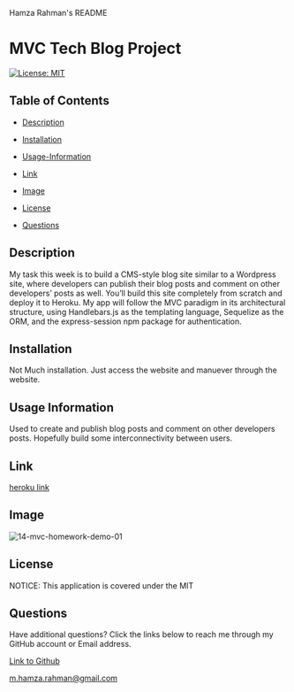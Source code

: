 Hamza Rahman's README

 # MVC Tech Blog Project

[![License: MIT](https://img.shields.io/badge/License-MIT-yellow.svg)](https://opensource.org/licenses/MIT)

## Table of Contents

 * [Description](#description)

 * [Installation](#installation)

 * [Usage-Information](#usage-information)

 * [Link](#Link)

 * [Image](#Image)

 * [License](#license)

 * [Questions](#questions)

## Description

My task this week is to build a CMS-style blog site similar to a Wordpress site, where developers can publish their blog posts and comment on other developers’ posts as well. You’ll build this site completely from scratch and deploy it to Heroku. My app will follow the MVC paradigm in its architectural structure, using Handlebars.js as the templating language, Sequelize as the ORM, and the express-session npm package for authentication.


## Installation

Not Much installation. Just access the website and manuever through the website. 

## Usage Information

Used to create and publish blog posts and comment on other developers posts. Hopefully build some interconnectivity between users.

## Link
[heroku link]( https://mvc-app11-c09725899cf0.herokuapp.com/)


## Image

![14-mvc-homework-demo-01](https://github.com/HamzaR19/MVC-techblog/assets/132932060/647ecdc2-9d66-4956-b83a-2984eeda09ec)

## License

NOTICE: This application is covered under the MIT

## Questions

Have additional questions? Click the links below to reach me through my GitHub account or Email address.

[Link to Github](https://github.com/Hamzar19@gmail.com)

<a href="mailto:m.hamza.rahman@gmail.com">m.hamza.rahman@gmail.com</a>


